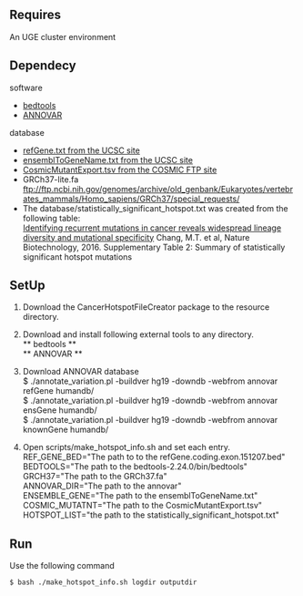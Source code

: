 
Requires
----------

An UGE cluster environment

Dependecy
----------

software
* [bedtools](https://code.google.com/p/bedtools/)
* [ANNOVAR](http://annovar.openbioinformatics.org/en/latest/user-guide/download/)

database
* [refGene.txt from the UCSC site](http://hgdownload.cse.ucsc.edu/goldenpath/hg19/database/)
* [ensemblToGeneName.txt from the UCSC site](http://hgdownload.cse.ucsc.edu/goldenpath/hg19/database/)
* [CosmicMutantExport.tsv from the COSMIC FTP site](http://cancer.sanger.ac.uk/cosmic/download)
* GRCh37-lite.fa
  ftp://ftp.ncbi.nih.gov/genomes/archive/old_genbank/Eukaryotes/vertebrates_mammals/Homo_sapiens/GRCh37/special_requests/
* The database/statistically_significant_hotspot.txt was created from the following table:    
  [Identifying recurrent mutations in cancer reveals widespread lineage diversity and mutational specificity](http://www.nature.com/nbt/journal/v34/n2/full/nbt.3391.html) Chang, M.T. et al, Nature Biotechnology, 2016.
  Supplementary Table 2: Summary of statistically significant hotspot mutations


SetUp
----------

1. Download the CancerHotspotFileCreator package to the resource directory.
2. Download and install following external tools to any directory.  
    ** bedtools **  
    ** ANNOVAR **  
    
3. Download ANNOVAR database   
    $ ./annotate_variation.pl -buildver hg19 -downdb -webfrom annovar refGene humandb/  
    $ ./annotate_variation.pl -buildver hg19 -downdb -webfrom annovar ensGene humandb/  
    $ ./annotate_variation.pl -buildver hg19 -downdb -webfrom annovar knownGene humandb/  

4. Open scripts/make_hotspot_info.sh and set each entry.  
    REF_GENE_BED="The path to to the refGene.coding.exon.151207.bed"  
    BEDTOOLS="The path to the bedtools-2.24.0/bin/bedtools"  
    GRCH37="The path to the GRCh37.fa"  
    ANNOVAR_DIR="The path to the annovar"  
    ENSEMBLE_GENE="The path to the ensemblToGeneName.txt"  
    COSMIC_MUTATNT="The path to the CosmicMutantExport.tsv"  
    HOTSPOT_LIST="the path to the statistically_significant_hotspot.txt"  

Run
---

Use the following command

    $ bash ./make_hotspot_info.sh logdir outputdir
    

